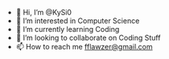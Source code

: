- 👋 Hi, I’m @KySi0
- 👀 I’m interested in Computer Science
- 🌱 I’m currently learning Coding
- 💞️ I’m looking to collaborate on Coding Stuff
- 📫 How to reach me fflawzer@gmail.com
